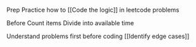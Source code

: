 Prep
Practice how to [[Code the logic]] in leetcode problems

Before
Count items
Divide into available time

Understand problems first before coding
[[Identify edge cases]]